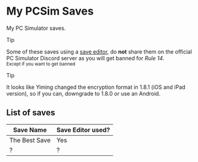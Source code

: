 # My PCSim Saves
My PC Simulator saves.

> [!TIP]
> Some of these saves using a [save editor](https://discord.gg/CZgJnHgv4s), do **not** share them on the official PC Simulator Discord server as you will get banned for *Rule 14*.\
<sup>Except if you want to get banned</sup>

> [!TIP]
> It looks like Yiming changed the encryption format in 1.8.1 (iOS and iPad version), so if you can, downgrade to 1.8.0 or use an Android.


## List of saves


| Save Name    | Save Editor used?|
|---------------|------------------|
| The Best Save |  Yes             |
| ?             | ?                |
